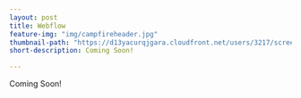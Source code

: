 ```yaml
---
layout: post
title: Webflow
feature-img: "img/campfireheader.jpg"
thumbnail-path: "https://d13yacurqjgara.cloudfront.net/users/3217/screenshots/1686132/webflow_landingpage_1x.jpg"
short-description: Coming Soon!

---
```

Coming Soon!